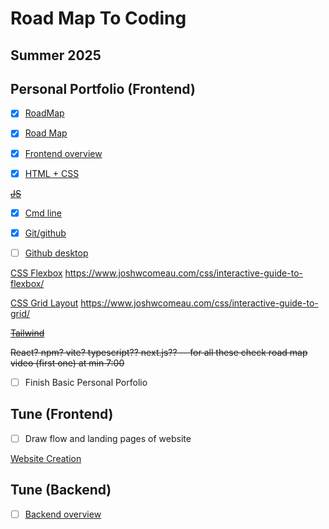 # Road Map To Coding
## Summer 2025

## Personal Portfolio (Frontend)

- [X] [RoadMap](https://www.youtube.com/watch?v=lQrcQ3e4mkA)
- [X] [Road Map](https://roadmap.sh/frontend?r=frontend-beginner)


- [X] [Frontend overview](https://www.youtube.com/watch?v=WG5ikvJ2TKA)

- [X] [HTML + CSS](https://www.youtube.com/watch?v=G3e-cpL7ofc)

~~[JS](https://www.youtube.com/watch?v=PkZNo7MFNFg)~~


- [X] [Cmd line](https://www.youtube.com/watch?v=uwAqEzhyjtw)

- [X] [Git/github](https://www.youtube.com/watch?v=tRZGeaHPoaw)

- [ ] [Github desktop](https://www.youtube.com/watch?v=8Dd7KRpKeaE)

[CSS Flexbox](https://css-tricks.com/snippets/css/a-guide-to-flexbox/)
https://www.joshwcomeau.com/css/interactive-guide-to-flexbox/

[CSS Grid Layout](https://css-tricks.com/snippets/css/complete-guide-grid/)
https://www.joshwcomeau.com/css/interactive-guide-to-grid/

~~[Tailwind](https://www.youtube.com/watch?v=6biMWgD6_JY)~~

~~React?
npm?
vite?
typescript??
next.js??  -- for all these check road map video (first one) at min 7:00~~

- [ ] Finish Basic Personal Porfolio

## Tune (Frontend)
- [ ] Draw flow and landing pages of website

[Website Creation](https://www.youtube.com/watch?v=krfUjg0S2uI)

## Tune (Backend)
- [ ] [Backend overview](https://www.youtube.com/watch?v=XBu54nfzxAQ)





